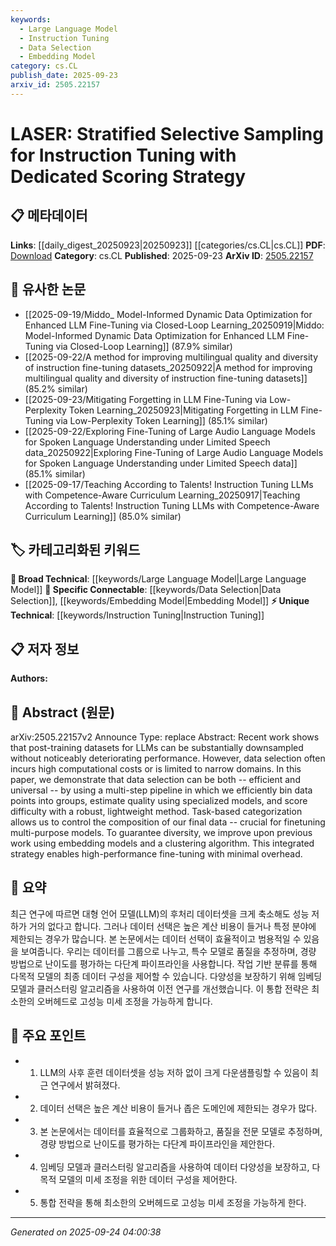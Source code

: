 ```yaml
---
keywords:
  - Large Language Model
  - Instruction Tuning
  - Data Selection
  - Embedding Model
category: cs.CL
publish_date: 2025-09-23
arxiv_id: 2505.22157
---
```


<!-- KEYWORD_LINKING_METADATA:
{
  "processed_timestamp": "2025-09-24T04:00:38.526489",
  "vocabulary_version": "1.0",
  "selected_keywords": [
    "Large Language Model",
    "Instruction Tuning",
    "Data Selection",
    "Embedding Model"
  ],
  "rejected_keywords": [],
  "similarity_scores": {
    "Large Language Model": 0.78,
    "Instruction Tuning": 0.82,
    "Data Selection": 0.75,
    "Embedding Model": 0.77
  },
  "extraction_method": "AI_prompt_based",
  "budget_applied": true,
  "candidates_json": {
    "candidates": [
      {
        "surface": "Large Language Models",
        "canonical": "Large Language Model",
        "aliases": [
          "LLM",
          "Large Language Models"
        ],
        "category": "broad_technical",
        "rationale": "Large Language Models are central to the paper's discussion on data selection and fine-tuning, providing a strong link to existing literature.",
        "novelty_score": 0.45,
        "connectivity_score": 0.89,
        "specificity_score": 0.65,
        "link_intent_score": 0.78
      },
      {
        "surface": "Instruction Tuning",
        "canonical": "Instruction Tuning",
        "aliases": [
          "Instruction Fine-tuning"
        ],
        "category": "unique_technical",
        "rationale": "Instruction Tuning is a specific technique discussed in the paper, offering a novel approach to model fine-tuning.",
        "novelty_score": 0.72,
        "connectivity_score": 0.65,
        "specificity_score": 0.8,
        "link_intent_score": 0.82
      },
      {
        "surface": "Data Selection",
        "canonical": "Data Selection",
        "aliases": [
          "Data Sampling",
          "Data Filtering"
        ],
        "category": "specific_connectable",
        "rationale": "Data Selection is a key process in the paper's methodology, linking to broader themes of efficient data usage in machine learning.",
        "novelty_score": 0.55,
        "connectivity_score": 0.78,
        "specificity_score": 0.7,
        "link_intent_score": 0.75
      },
      {
        "surface": "Embedding Models",
        "canonical": "Embedding Model",
        "aliases": [
          "Embedding Techniques"
        ],
        "category": "specific_connectable",
        "rationale": "Embedding Models are used to improve diversity in data selection, connecting to established methods in NLP.",
        "novelty_score": 0.5,
        "connectivity_score": 0.82,
        "specificity_score": 0.68,
        "link_intent_score": 0.77
      }
    ],
    "ban_list_suggestions": [
      "method",
      "performance",
      "experiment"
    ]
  },
  "decisions": [
    {
      "candidate_surface": "Large Language Models",
      "resolved_canonical": "Large Language Model",
      "decision": "linked",
      "scores": {
        "novelty": 0.45,
        "connectivity": 0.89,
        "specificity": 0.65,
        "link_intent": 0.78
      }
    },
    {
      "candidate_surface": "Instruction Tuning",
      "resolved_canonical": "Instruction Tuning",
      "decision": "linked",
      "scores": {
        "novelty": 0.72,
        "connectivity": 0.65,
        "specificity": 0.8,
        "link_intent": 0.82
      }
    },
    {
      "candidate_surface": "Data Selection",
      "resolved_canonical": "Data Selection",
      "decision": "linked",
      "scores": {
        "novelty": 0.55,
        "connectivity": 0.78,
        "specificity": 0.7,
        "link_intent": 0.75
      }
    },
    {
      "candidate_surface": "Embedding Models",
      "resolved_canonical": "Embedding Model",
      "decision": "linked",
      "scores": {
        "novelty": 0.5,
        "connectivity": 0.82,
        "specificity": 0.68,
        "link_intent": 0.77
      }
    }
  ]
}
-->

# LASER: Stratified Selective Sampling for Instruction Tuning with Dedicated Scoring Strategy

## 📋 메타데이터

**Links**: [[daily_digest_20250923|20250923]] [[categories/cs.CL|cs.CL]]
**PDF**: [Download](https://arxiv.org/pdf/2505.22157.pdf)
**Category**: cs.CL
**Published**: 2025-09-23
**ArXiv ID**: [2505.22157](https://arxiv.org/abs/2505.22157)

## 🔗 유사한 논문
- [[2025-09-19/Middo_ Model-Informed Dynamic Data Optimization for Enhanced LLM Fine-Tuning via Closed-Loop Learning_20250919|Middo: Model-Informed Dynamic Data Optimization for Enhanced LLM Fine-Tuning via Closed-Loop Learning]] (87.9% similar)
- [[2025-09-22/A method for improving multilingual quality and diversity of instruction fine-tuning datasets_20250922|A method for improving multilingual quality and diversity of instruction fine-tuning datasets]] (85.2% similar)
- [[2025-09-23/Mitigating Forgetting in LLM Fine-Tuning via Low-Perplexity Token Learning_20250923|Mitigating Forgetting in LLM Fine-Tuning via Low-Perplexity Token Learning]] (85.1% similar)
- [[2025-09-22/Exploring Fine-Tuning of Large Audio Language Models for Spoken Language Understanding under Limited Speech data_20250922|Exploring Fine-Tuning of Large Audio Language Models for Spoken Language Understanding under Limited Speech data]] (85.1% similar)
- [[2025-09-17/Teaching According to Talents! Instruction Tuning LLMs with Competence-Aware Curriculum Learning_20250917|Teaching According to Talents! Instruction Tuning LLMs with Competence-Aware Curriculum Learning]] (85.0% similar)

## 🏷️ 카테고리화된 키워드
**🧠 Broad Technical**: [[keywords/Large Language Model|Large Language Model]]
**🔗 Specific Connectable**: [[keywords/Data Selection|Data Selection]], [[keywords/Embedding Model|Embedding Model]]
**⚡ Unique Technical**: [[keywords/Instruction Tuning|Instruction Tuning]]

## 📋 저자 정보

**Authors:** 

## 📄 Abstract (원문)

arXiv:2505.22157v2 Announce Type: replace 
Abstract: Recent work shows that post-training datasets for LLMs can be substantially downsampled without noticeably deteriorating performance. However, data selection often incurs high computational costs or is limited to narrow domains. In this paper, we demonstrate that data selection can be both -- efficient and universal -- by using a multi-step pipeline in which we efficiently bin data points into groups, estimate quality using specialized models, and score difficulty with a robust, lightweight method. Task-based categorization allows us to control the composition of our final data -- crucial for finetuning multi-purpose models. To guarantee diversity, we improve upon previous work using embedding models and a clustering algorithm. This integrated strategy enables high-performance fine-tuning with minimal overhead.

## 📝 요약

최근 연구에 따르면 대형 언어 모델(LLM)의 후처리 데이터셋을 크게 축소해도 성능 저하가 거의 없다고 합니다. 그러나 데이터 선택은 높은 계산 비용이 들거나 특정 분야에 제한되는 경우가 많습니다. 본 논문에서는 데이터 선택이 효율적이고 범용적일 수 있음을 보여줍니다. 우리는 데이터를 그룹으로 나누고, 특수 모델로 품질을 추정하며, 경량 방법으로 난이도를 평가하는 다단계 파이프라인을 사용합니다. 작업 기반 분류를 통해 다목적 모델의 최종 데이터 구성을 제어할 수 있습니다. 다양성을 보장하기 위해 임베딩 모델과 클러스터링 알고리즘을 사용하여 이전 연구를 개선했습니다. 이 통합 전략은 최소한의 오버헤드로 고성능 미세 조정을 가능하게 합니다.

## 🎯 주요 포인트

- 1. LLM의 사후 훈련 데이터셋을 성능 저하 없이 크게 다운샘플링할 수 있음이 최근 연구에서 밝혀졌다.
- 2. 데이터 선택은 높은 계산 비용이 들거나 좁은 도메인에 제한되는 경우가 많다.
- 3. 본 논문에서는 데이터를 효율적으로 그룹화하고, 품질을 전문 모델로 추정하며, 경량 방법으로 난이도를 평가하는 다단계 파이프라인을 제안한다.
- 4. 임베딩 모델과 클러스터링 알고리즘을 사용하여 데이터 다양성을 보장하고, 다목적 모델의 미세 조정을 위한 데이터 구성을 제어한다.
- 5. 통합 전략을 통해 최소한의 오버헤드로 고성능 미세 조정을 가능하게 한다.


---

*Generated on 2025-09-24 04:00:38*